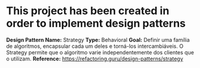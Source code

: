 # This project has been created in order to implement design patterns 

**Design Pattern Name:** Strategy
**Type:** Behavioral
**Goal:** Definir uma família de algoritmos, encapsular cada um deles e torná-los intercambiáveis. O Strategy permite que o algoritmo varie independentemente dos clientes que o utilizam.
**Reference:** https://refactoring.guru/design-patterns/strategy
